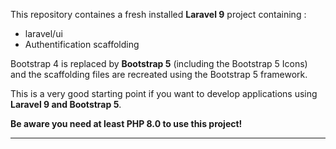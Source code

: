 This repository containes a fresh installed <b>Laravel 9</b> project containing :
<ul>
    <li>laravel/ui</li>
    <li>Authentification scaffolding</li>
</ul>

Bootstrap 4 is replaced by <b>Bootstrap 5</b> (including the Bootstrap 5 Icons) and the scaffolding files are recreated using the Bootstrap 5 framework.

This is a very good starting point if you want to develop applications using <b>Laravel 9 and Bootstrap 5</b>.

<b>Be aware you need at least PHP 8.0 to use this project!</b>

<hr/>
